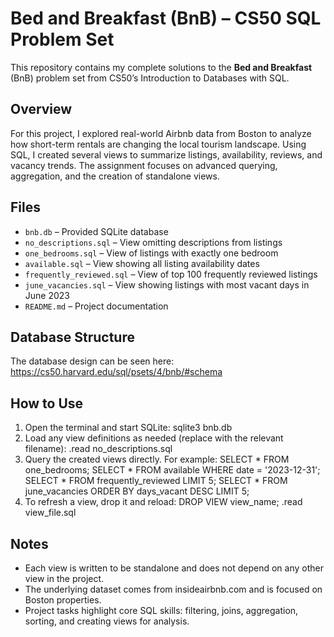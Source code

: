 # Bed and Breakfast (BnB) – CS50 SQL Problem Set

This repository contains my complete solutions to the **Bed and Breakfast** (BnB) problem set from CS50’s Introduction to Databases with SQL.

## Overview

For this project, I explored real-world Airbnb data from Boston to analyze how short-term rentals are changing the local tourism landscape. Using SQL, I created several views to summarize listings, availability, reviews, and vacancy trends. The assignment focuses on advanced querying, aggregation, and the creation of standalone views.

## Files

- `bnb.db` – Provided SQLite database
- `no_descriptions.sql` – View omitting descriptions from listings
- `one_bedrooms.sql` – View of listings with exactly one bedroom
- `available.sql` – View showing all listing availability dates
- `frequently_reviewed.sql` – View of top 100 frequently reviewed listings
- `june_vacancies.sql` – View showing listings with most vacant days in June 2023
- `README.md` – Project documentation

## Database Structure
The database design can be seen here: https://cs50.harvard.edu/sql/psets/4/bnb/#schema

## How to Use

1. Open the terminal and start SQLite:
sqlite3 bnb.db
2. Load any view definitions as needed (replace with the relevant filename):
.read no_descriptions.sql
3. Query the created views directly. For example:
SELECT * FROM one_bedrooms;
SELECT * FROM available WHERE date = '2023-12-31';
SELECT * FROM frequently_reviewed LIMIT 5;
SELECT * FROM june_vacancies ORDER BY days_vacant DESC LIMIT 5;
4. To refresh a view, drop it and reload:
DROP VIEW view_name;
.read view_file.sql

## Notes

- Each view is written to be standalone and does not depend on any other view in the project.
- The underlying dataset comes from insideairbnb.com and is focused on Boston properties.
- Project tasks highlight core SQL skills: filtering, joins, aggregation, sorting, and creating views for analysis.

